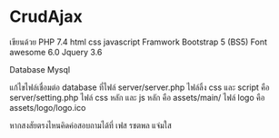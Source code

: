 # CrudAjax 
เขียนด้วย
PHP 7.4
html
css
javascript
Framwork
Bootstrap 5 (BS5)
Font awesome 6.0
Jquery 3.6

Database Mysql

แก้ไขไฟล์เชื่อมต่อ database ที่ไฟล์ server/server.php
ไฟล์ลิ้ง css และ script คือ server/setting.php
ไฟล์ css หลัก และ js หลัก คือ assets/main/
ไฟล์ logo  คือ assets/logo/logo.ico

หากสงสัยตรงไหนคิดค่อสอบถามได้ที่ เฟส รชตพล แจ่มใส
